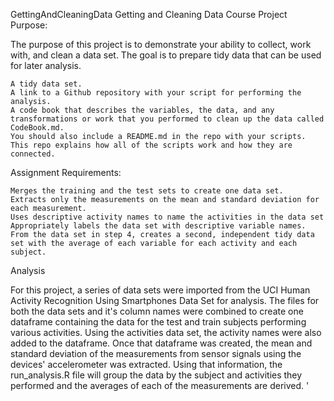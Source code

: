 GettingAndCleaningData
Getting and Cleaning Data Course Project
Purpose:

The purpose of this project is to demonstrate your ability to collect, work with, and clean a data set. The goal is to prepare tidy data that can be used for later analysis.

    A tidy data set.
    A link to a Github repository with your script for performing the analysis.
    A code book that describes the variables, the data, and any transformations or work that you performed to clean up the data called CodeBook.md.
    You should also include a README.md in the repo with your scripts. This repo explains how all of the scripts work and how they are connected.

Assignment Requirements:

    Merges the training and the test sets to create one data set.
    Extracts only the measurements on the mean and standard deviation for each measurement.
    Uses descriptive activity names to name the activities in the data set
    Appropriately labels the data set with descriptive variable names.
    From the data set in step 4, creates a second, independent tidy data set with the average of each variable for each activity and each subject.

Analysis

For this project, a series of data sets were imported from the UCI Human Activity Recognition Using Smartphones Data Set for analysis. The files for both the data sets and it's column names were combined to create one dataframe containing the data for the test and train subjects performing various activities. Using the activities data set, the activity names were also added to the dataframe. Once that dataframe was created, the mean and standard deviation of the measurements from sensor signals using the devices' accelerometer was extracted. Using that information, the run_analysis.R file will group the data by the subject and activities they performed and the averages of each of the measurements are derived. '

